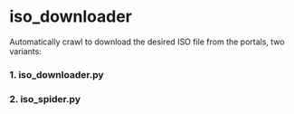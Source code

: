 # iso_downloader
Automatically crawl to download the desired ISO file from the portals, two variants:

### 1. iso_downloader.py
### 2. iso_spider.py
